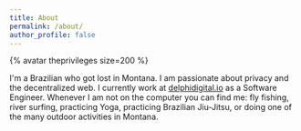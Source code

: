 ```yaml
---
title: About
permalink: /about/
author_profile: false
---
```


{% avatar theprivileges size=200 %}

I'm a Brazilian who got lost in Montana.  I am passionate about privacy and the decentralized web.  I currently work at [delphidigital.io](https://www.delphiditital.io?ref=luiz) as a Software Engineer.  Whenever I am not on the computer you can find me: fly fishing, river surfing, practicing Yoga, practicing Brazilian Jiu-Jitsu, or doing one of the many outdoor activities in Montana. 
